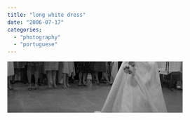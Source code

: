 ```yaml
---
title: "long white dress"
date: "2006-07-17"
categories: 
  - "photography"
  - "portuguese"
---
```


[![](images/longwhitedress.jpg)](http://photos1.blogger.com/blogger/7083/408/1600/longwhitedress.jpg)
